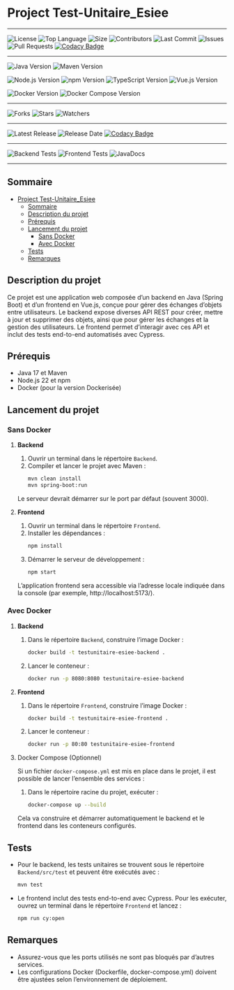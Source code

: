 # Project Test-Unitaire_Esiee

---

![License](https://img.shields.io/github/license/Redstoneur/Test-Unitaire_Esiee)
![Top Language](https://img.shields.io/github/languages/top/Redstoneur/Test-Unitaire_Esiee)
![Size](https://img.shields.io/github/repo-size/Redstoneur/Test-Unitaire_Esiee)
![Contributors](https://img.shields.io/github/contributors/Redstoneur/Test-Unitaire_Esiee)
![Last Commit](https://img.shields.io/github/last-commit/Redstoneur/Test-Unitaire_Esiee)
![Issues](https://img.shields.io/github/issues/Redstoneur/Test-Unitaire_Esiee)
![Pull Requests](https://img.shields.io/github/issues-pr/Redstoneur/Test-Unitaire_Esiee)
[![Codacy Badge](https://app.codacy.com/project/badge/Grade/74796f194bb24bdcb67e05ee91a74b5d)](https://app.codacy.com/gh/Redstoneur/Test-Unitaire_Esiee/dashboard?utm_source=gh&utm_medium=referral&utm_content=&utm_campaign=Badge_grade)

---

![Java Version](https://img.shields.io/badge/java-17-blue)
![Maven Version](https://img.shields.io/badge/maven-3.8.3-blue)

![Node.js Version](https://img.shields.io/badge/node.js-22-blue)
![npm Version](https://img.shields.io/badge/npm-8.1.0-blue)
![TypeScript Version](https://img.shields.io/badge/typescript-4.4.4-blue)
![Vue.js Version](https://img.shields.io/badge/vue.js-3.2.20-blue)

![Docker Version](https://img.shields.io/badge/docker-20.10.8-blue)
![Docker Compose Version](https://img.shields.io/badge/DockerCompose-1.29.2-blue)

---

![Forks](https://img.shields.io/github/forks/Redstoneur/Test-Unitaire_Esiee)
![Stars](https://img.shields.io/github/stars/Redstoneur/Test-Unitaire_Esiee)
![Watchers](https://img.shields.io/github/watchers/Redstoneur/Test-Unitaire_Esiee)

---

![Latest Release](https://img.shields.io/github/v/release/Redstoneur/Test-Unitaire_Esiee)
![Release Date](https://img.shields.io/github/release-date/Redstoneur/Test-Unitaire_Esiee)
[![Codacy Badge](https://app.codacy.com/project/badge/Grade/74796f194bb24bdcb67e05ee91a74b5d)](https://app.codacy.com/gh/Redstoneur/Test-Unitaire_Esiee/dashboard?utm_source=gh&utm_medium=referral&utm_content=&utm_campaign=Badge_grade)

---

![Backend Tests](https://img.shields.io/github/actions/workflow/status/Redstoneur/Test-Unitaire_Esiee/backend-tests.yml?label=Backend%20Tests)
![Frontend Tests](https://img.shields.io/github/actions/workflow/status/Redstoneur/Test-Unitaire_Esiee/cypress.yml?label=Frontend%20Tests)
![JavaDocs](https://img.shields.io/github/actions/workflow/status/Redstoneur/Test-Unitaire_Esiee/generate-javadoc.yml?label=JavaDocs)

---

## Sommaire

<!-- TOC -->
* [Project Test-Unitaire_Esiee](#project-test-unitaire_esiee)
  * [Sommaire](#sommaire)
  * [Description du projet](#description-du-projet)
  * [Prérequis](#prérequis)
  * [Lancement du projet](#lancement-du-projet)
    * [Sans Docker](#sans-docker)
    * [Avec Docker](#avec-docker)
  * [Tests](#tests)
  * [Remarques](#remarques)
<!-- TOC -->


## Description du projet

Ce projet est une application web composée d’un backend en Java (Spring Boot) et d’un frontend en Vue.js, conçue pour
gérer des échanges d’objets entre utilisateurs. Le backend expose diverses API REST pour créer, mettre à jour et
supprimer des objets, ainsi que pour gérer les échanges et la gestion des utilisateurs. Le frontend permet d’interagir
avec ces API et inclut des tests end-to-end automatisés avec Cypress.

## Prérequis

* Java 17 et Maven
* Node.js 22 et npm
* Docker (pour la version Dockerisée)

## Lancement du projet

### Sans Docker

1. **Backend**

    1. Ouvrir un terminal dans le répertoire `Backend`.
    2. Compiler et lancer le projet avec Maven :
       ```bash
       mvn clean install
       mvn spring-boot:run
       ```

   Le serveur devrait démarrer sur le port par défaut (souvent 3000).

2. **Frontend**

    1. Ouvrir un terminal dans le répertoire `Frontend`.
    2. Installer les dépendances :
       ```bash
       npm install
       ```
    3. Démarrer le serveur de développement :
       ```bash
       npm start
       ```
   L’application frontend sera accessible via l’adresse locale indiquée dans la console (par
   exemple, http://localhost:5173/).

### Avec Docker

1. **Backend**

    1. Dans le répertoire `Backend`, construire l’image Docker :
       ```bash
       docker build -t testunitaire-esiee-backend .
       ```
    2. Lancer le conteneur :
       ```bash
       docker run -p 8080:8080 testunitaire-esiee-backend
       ```

2. **Frontend**

    1. Dans le répertoire `Frontend`, construire l’image Docker :
       ```bash
       docker build -t testunitaire-esiee-frontend .
       ```
    2. Lancer le conteneur :
       ```bash
       docker run -p 80:80 testunitaire-esiee-frontend
       ```

3. Docker Compose (Optionnel)

   Si un fichier `docker-compose.yml` est mis en place dans le projet, il est possible de lancer l’ensemble des
   services :

    1. Dans le répertoire racine du projet, exécuter :
       ```bash
       docker-compose up --build
       ```

   Cela va construire et démarrer automatiquement le backend et le frontend dans les conteneurs configurés.

## Tests

* Pour le backend, les tests unitaires se trouvent sous le répertoire `Backend/src/test` et peuvent être exécutés avec :
  ```bash
  mvn test
  ```
* Le frontend inclut des tests end-to-end avec Cypress. Pour les exécuter, ouvrez un terminal dans le répertoire
  `Frontend` et lancez :
  ```bash
  npm run cy:open
  ```

## Remarques

* Assurez-vous que les ports utilisés ne sont pas bloqués par d’autres services.
* Les configurations Docker (Dockerfile, docker-compose.yml) doivent être ajustées selon l’environnement de déploiement.